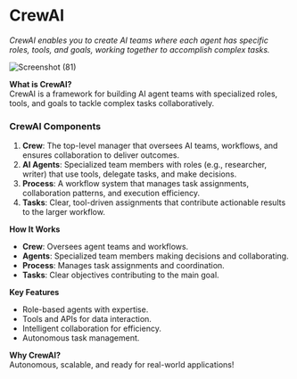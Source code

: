 # CrewAI
*CrewAI enables you to create AI teams where each agent has specific roles, tools, and goals, working together to accomplish complex tasks.*

![Screenshot (81)](https://github.com/user-attachments/assets/2afd2c20-539b-4d24-8ad0-778ea755ebe3)




**What is CrewAI?**  
CrewAI is a framework for building AI agent teams with specialized roles, tools, and goals to tackle complex tasks collaboratively.  

### CrewAI Components 

1. **Crew**: The top-level manager that oversees AI teams, workflows, and ensures collaboration to deliver outcomes.  
2. **AI Agents**: Specialized team members with roles (e.g., researcher, writer) that use tools, delegate tasks, and make decisions.  
3. **Process**: A workflow system that manages task assignments, collaboration patterns, and execution efficiency.  
4. **Tasks**: Clear, tool-driven assignments that contribute actionable results to the larger workflow.

**How It Works**  
- **Crew**: Oversees agent teams and workflows.  
- **Agents**: Specialized team members making decisions and collaborating.  
- **Process**: Manages task assignments and coordination.  
- **Tasks**: Clear objectives contributing to the main goal.  

**Key Features**  
- Role-based agents with expertise.  
- Tools and APIs for data interaction.  
- Intelligent collaboration for efficiency.  
- Autonomous task management.  

**Why CrewAI?**  
Autonomous, scalable, and ready for real-world applications!  


